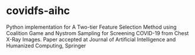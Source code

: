 # covidfs-aihc
Python implementation for A Two-tier Feature Selection Method using Coalition Game and Nystrom Sampling for Screening COVID-19 from Chest X-Ray Images. Paper accepted at Journal of Artificial Intelligence and Humanized Computing, Springer
